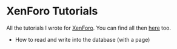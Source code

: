 XenForo Tutorials
=================

All the tutorials I wrote for [XenForo](http://www.xenforo.com). You can find all then [here](http://xenforo.com/community/resources/authors/fuhrmann.5313/) too.

- How to read and write into the database (with a page)
